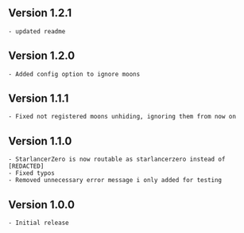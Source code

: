 ## Version 1.2.1
	- updated readme

## Version 1.2.0
	- Added config option to ignore moons

## Version 1.1.1
	- Fixed not registered moons unhiding, ignoring them from now on

## Version 1.1.0
	- StarlancerZero is now routable as starlancerzero instead of [REDACTED]
	- Fixed typos
	- Removed unnecessary error message i only added for testing

## Version 1.0.0
	- Initial release